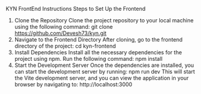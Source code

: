 KYN FrontEnd Instructions
Steps to Set Up the Frontend
1. Clone the Repository
    Clone the project repository to your local machine using the following command:
      git clone https://github.com/Devesh73/kyn.git
2. Navigate to the Frontend Directory
    After cloning, go to the frontend directory of the project:
      cd kyn-frontend
3. Install Dependencies
    Install all the necessary dependencies for the project using npm. Run the following command:
      npm install
4. Start the Development Server
    Once the dependencies are installed, you can start the development server by running:
      npm run dev
    This will start the Vite development server, and you can view the application in your browser by navigating to:
      http://localhost:3000
